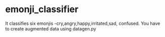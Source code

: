 # emonji_classifier
It classifies six emonjis -cry,angry,happy,irritated,sad, confused.
You have to create augmented data using datagen.py
